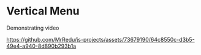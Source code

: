 # Vertical Menu

Demonstrating video

https://github.com/MrRedu/js-projects/assets/73679190/64c8550c-d3b5-49e4-a940-8d890b293b1a
